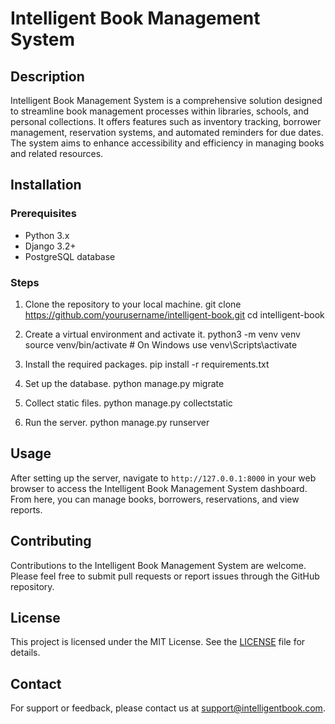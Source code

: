 # Intelligent Book Management System

## Description

Intelligent Book Management System is a comprehensive solution designed to streamline book management processes within libraries, schools, and personal collections. It offers features such as inventory tracking, borrower management, reservation systems, and automated reminders for due dates. The system aims to enhance accessibility and efficiency in managing books and related resources.

## Installation

### Prerequisites

- Python 3.x
- Django 3.2+
- PostgreSQL database

### Steps

1. Clone the repository to your local machine.
git clone https://github.com/yourusername/intelligent-book.git cd intelligent-book


2. Create a virtual environment and activate it.
python3 -m venv venv source venv/bin/activate # On Windows use venv\Scripts\activate


3. Install the required packages.
pip install -r requirements.txt


4. Set up the database.
python manage.py migrate


5. Collect static files.
python manage.py collectstatic


6. Run the server.
python manage.py runserver


## Usage

After setting up the server, navigate to `http://127.0.0.1:8000` in your web browser to access the Intelligent Book Management System dashboard. From here, you can manage books, borrowers, reservations, and view reports.

## Contributing

Contributions to the Intelligent Book Management System are welcome. Please feel free to submit pull requests or report issues through the GitHub repository.

## License

This project is licensed under the MIT License. See the [LICENSE](LICENSE) file for details.

## Contact

For support or feedback, please contact us at support@intelligentbook.com.
